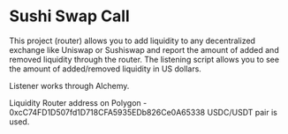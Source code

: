 # Sushi Swap Call
This project (router) allows you to add liquidity to any decentralized exchange like Uniswap or Sushiswap and report the amount of added and removed liquidity through the router. The listening script allows you to see the amount of added/removed liquidity in US dollars.

Listener works through Alchemy.

Liquidity Router address on Polygon - 0xcC74FD1D507fd1D718CFA5935EDb826Ce0A65338
USDC/USDT pair is used.
